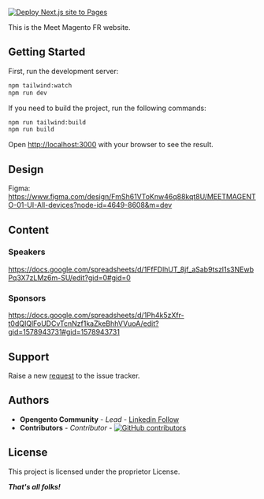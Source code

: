 [![Deploy Next.js site to Pages](https://github.com/opengento/meet-magento-fr/actions/workflows/nextjs.yml/badge.svg)](https://github.com/opengento/meet-magento-fr/actions/workflows/nextjs.yml)

This is the Meet Magento FR website.

## Getting Started

First, run the development server:

```bash
npm tailwind:watch
npm run dev
```

If you need to build the project, run the following commands:

```bash
npm run tailwind:build
npm run build
```

Open [http://localhost:3000](http://localhost:3000) with your browser to see the result.

## Design

Figma: https://www.figma.com/design/FmSh61VToKnw46q88kqt8U/MEETMAGENTO-01-UI-All-devices?node-id=4649-8608&m=dev

## Content

### Speakers
https://docs.google.com/spreadsheets/d/1FfFDlhUT_8jf_aSab9tszl1s3NEwbPq3X7zLMz6m-SU/edit?gid=0#gid=0

### Sponsors
https://docs.google.com/spreadsheets/d/1Ph4k5zXfr-t0dQIQlFoUDCvTcnNzf1kaZkeBhhVVuoA/edit?gid=1578943731#gid=1578943731

## Support

Raise a new [request](https://github.com/opengento/meet-magento-fr/issues) to the issue tracker.

## Authors

- **Opengento Community** - *Lead* - [Linkedin Follow](https://www.linkedin.com/company/opengento/)
- **Contributors** - *Contributor* - [![GitHub contributors](https://img.shields.io/github/contributors/opengento/meet-magento-fr.svg?style=flat-square)](https://github.com/opengento/meet-magento-fr/graphs/contributors)

## License

This project is licensed under the proprietor License.

***That's all folks!***
